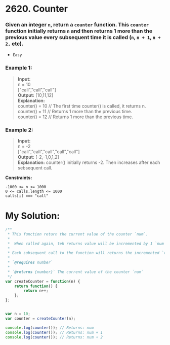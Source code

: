 # 2620. Counter


### Given an integer `n`, return a `counter` function. This `counter` function initially returns `n` and then returns 1 more than the previous value every subsequent time it is called (`n`, `n + 1`, `n + 2,` etc).
- `Easy`
 

### Example 1:

> **Input:**<br/> 
> n = 10 <br/>
> ["call","call","call"]<br/>
> **Output:** [10,11,12]<br/>
> **Explanation:** <br/>
> counter() = 10 // The first time counter() is called, it returns n.<br/>
> counter() = 11 // Returns 1 more than the previous time.<br/>
> counter() = 12 // Returns 1 more than the previous time.

### Example 2:

> **Input:**<br/>
> n = -2<br/>
> ["call","call","call","call","call"]<br/>
> **Output:** [-2,-1,0,1,2]<br/>
> **Explanation:** counter() initially returns -2. Then increases after each sebsequent call.

**Constraints:**

`-1000 <= n <= 1000`<br/>
`0 <= calls.length <= 1000`<br/>
`calls[i] === "call"`


#
# My Solution:

```js
/**
 * This function return the current value of the counter `num`.
 * 
 *  When called again, teh returns value will be incremented by 1 `num + 1`
 * 
 * Each subsequent call to the function will returns the incremented `value`.
 * 
 * `@requires number`
 * 
 * `@returns {number}` The current value of the counter `num`
 */
var createCounter = function(n) {
    return function() {
        return n++;
    };
};


var n = 10;
var counter = createCounter(n);

console.log(counter()); // Returns: num 
console.log(counter()); // Returns: num + 1
console.log(counter()); // Returns: num + 2
```

